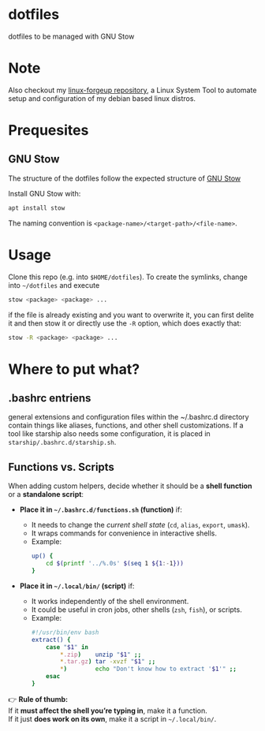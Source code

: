 # dotfiles
dotfiles to be managed with GNU Stow

# Note

Also checkout my [linux-forgeup repository](https://github.com/sascha-kirch/linux-forgeup), a Linux System Tool to automate setup and configuration of my debian based linux distros.


# Prequesites
## GNU Stow

The structure of the dotfiles follow the expected structure of [GNU Stow](https://www.gnu.org/software/stow/)

Install GNU Stow with:
```bash
apt install stow
```

The naming convention is `<package-name>/<target-path>/<file-name>`.

# Usage
Clone this repo (e.g. into `$HOME/dotfiles`). To create the symlinks, change into `~/dotfiles` and execute

```bash
stow <package> <package> ...
```

if the file is already existing and you want to overwrite it, you can first delite it and then stow it or directly use the `-R` option, which does exactly that:

```bash
stow -R <package> <package> ...
```

# Where to put what?

## .bashrc entriens
general extensions and configuration files within the ~/.bashrc.d directory contain things like aliases, functions, and other shell customizations.
If a tool like starship also needs some configuration, it is placed in `starship/.bashrc.d/starship.sh`.

## Functions vs. Scripts

When adding custom helpers, decide whether it should be a **shell function** or a **standalone script**:

- **Place it in `~/.bashrc.d/functions.sh` (function)** if:
  - It needs to change the *current shell state* (`cd`, `alias`, `export`, `umask`).
  - It wraps commands for convenience in interactive shells.
  - Example:
    ```bash
    up() {
        cd $(printf '../%.0s' $(seq 1 ${1:-1}))
    }
    ```

- **Place it in `~/.local/bin/` (script)** if:
  - It works independently of the shell environment.
  - It could be useful in cron jobs, other shells (`zsh`, `fish`), or scripts.
  - Example:
    ```bash
    #!/usr/bin/env bash
    extract() {
        case "$1" in
            *.zip)    unzip "$1" ;;
            *.tar.gz) tar -xvzf "$1" ;;
            *)        echo "Don't know how to extract '$1'" ;;
        esac
    }
    ```

👉 **Rule of thumb:**  
If it **must affect the shell you’re typing in**, make it a function.  
If it just **does work on its own**, make it a script in `~/.local/bin/`.
